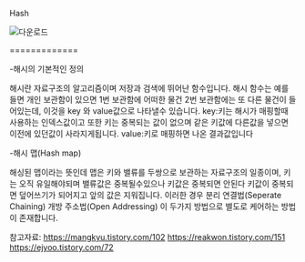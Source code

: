 Hash

![다운로드](https://user-images.githubusercontent.com/100178951/155863192-e86f1c5b-5357-47ef-af68-1652ed8088b6.png)



=============

-해시의 기본적인 정의

  해시란 자료구조의 알고리즘이며 저장과 검색에 뛰어난 함수입니다.
  해시 함수는 예를 들면 개인 보관함이 있으면 1번 보관함에 어떠한 물건 2번 보관함에는 또 다른 물건이 들어있는데,
  이것을 key 와 value값으로 나타낼수 있습니다.
  key:키는 해시가 매핑할때 사용하는 인덱스값이고 또한 키는 중복되는 값이 없으며 같은 키값에 다른값을 넣으면 이전에 있던값이 사라지게됩니다. 
  value:키로 매핑하면 나온 결과값입니다
  
-해시 맵(Hash map)
  
  해싱된 맵이라는 뜻인데 맵은 키와 밸류를 두쌍으로 보관하는 자료구조의 일종이며, 키는 오직 유일해야되며 밸류값은 중복될수있으나
  키값은 중복되면 안된다
  키값이 중복되면 덮어쓰기가 되어지고 앞의 값은 지워집니다.
  이러한 경우 분리 연결법(Seperate Chaining)
              개방 주소법(Open Addressing) 이 두가지 방법으로 별도로 케어하는 방법이 존재합니다.

 참고자료: https://mangkyu.tistory.com/102
           https://reakwon.tistory.com/151
           https://ejyoo.tistory.com/72
